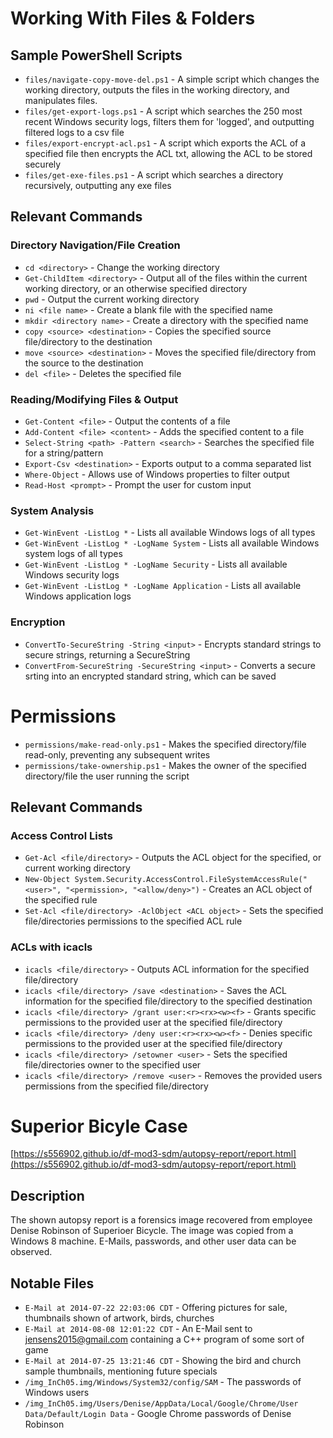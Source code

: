 # Working With Files & Folders
## Sample PowerShell Scripts
- `files/navigate-copy-move-del.ps1` - A simple script which changes the working directory, outputs the files in the working directory, and manipulates files.
- `files/get-export-logs.ps1` - A script which searches the 250 most recent Windows security logs, filters them for 'logged', and outputting filtered logs to a csv file
- `files/export-encrypt-acl.ps1` - A script which exports the ACL of a specified file then encrypts the ACL txt, allowing the ACL to be stored securely
- `files/get-exe-files.ps1` - A script which searches a directory recursively, outputting any exe files
## Relevant Commands
### Directory Navigation/File Creation
- `cd <directory>` - Change the working directory
- `Get-ChildItem <directory>` - Output all of the files within the current working directory, or an otherwise specified directory
- `pwd` - Output the current working directory
- `ni <file name>` - Create a blank file with the specified name
- `mkdir <directory name>` - Create a directory with the specified name
- `copy <source> <destination>` - Copies the specified source file/directory to the destination
- `move <source> <destination>` - Moves the specified file/directory from the source to the destination
- `del <file>` - Deletes the specified file
### Reading/Modifying Files & Output
- `Get-Content <file>` - Output the contents of a file
- `Add-Content <file> <content>` - Adds the specified content to a file
- `Select-String <path> -Pattern <search>` - Searches the specified file for a string/pattern
- `Export-Csv <destination>` - Exports output to a comma separated list
- `Where-Object` - Allows use of Windows properties to filter output
- `Read-Host <prompt>` - Prompt the user for custom input
### System Analysis
- `Get-WinEvent -ListLog *` - Lists all available Windows logs of all types
- `Get-WinEvent -ListLog * -LogName System` - Lists all available Windows system logs of all types
- `Get-WinEvent -ListLog * -LogName Security` - Lists all available Windows security logs
- `Get-WinEvent -ListLog * -LogName Application` - Lists all available Windows application logs
### Encryption
- `ConvertTo-SecureString -String <input>` - Encrypts standard strings to secure strings, returning a SecureString
- `ConvertFrom-SecureString -SecureString <input>` - Converts a secure srting into an encrypted standard string, which can be saved

# Permissions
- `permissions/make-read-only.ps1` - Makes the specified directory/file read-only, preventing any subsequent writes
- `permissions/take-ownership.ps1` - Makes the owner of the specified directory/file the user running the script
## Relevant Commands
### Access Control Lists
- `Get-Acl <file/directory>` - Outputs the ACL object for the specified, or current working directory
- `New-Object System.Security.AccessControl.FileSystemAccessRule("<user>", "<permission>, "<allow/deny>")` - Creates an ACL object of the specified rule
- `Set-Acl <file/directory> -AclObject <ACL object>` - Sets the specified file/directories permissions to the specified ACL rule
### ACLs with icacls
- `icacls <file/directory>` - Outputs ACL information for the specified file/directory
- `icacls <file/directory> /save <destination>` - Saves the ACL information for the specified file/directory to the specified destination
- `icacls <file/directory> /grant user:<r><rx><w><f>` - Grants specific permissions to the provided user at the specified file/directory
- `icacls <file/directory> /deny user:<r><rx><w><f>` - Denies specific permissions to the provided user at the specified file/directory
- `icacls <file/directory> /setowner <user>` - Sets the specified file/directories owner to the specified user
- `icacls <file/directory> /remove <user>` - Removes the provided users permissions from the specified file/directory
# Superior Bicyle Case
[https://s556902.github.io/df-mod3-sdm/autopsy-report/report.html](https://s556902.github.io/df-mod3-sdm/autopsy-report/report.html)
## Description
The shown autopsy report is a forensics image recovered from employee Denise Robinson of Superioer Bicycle. The image was copied from a Windows 8 machine. E-Mails, passwords, and other user data can be observed.
## Notable Files
- `E-Mail at 2014-07-22 22:03:06 CDT` - Offering pictures for sale, thumbnails shown of artwork, birds, churches
- `E-Mail at 2014-08-08 12:01:22 CDT` - An E-Mail sent to jensens2015@gmail.com containing a C++ program of some sort of game
- `E-Mail at 2014-07-25 13:21:46 CDT` - Showing the bird and church sample thumbnails, mentioning future specials
- `/img_InCh05.img/Windows/System32/config/SAM` - The passwords of Windows users
- `/img_InCh05.img/Users/Denise/AppData/Local/Google/Chrome/User Data/Default/Login Data` - Google Chrome passwords of Denise Robinson
